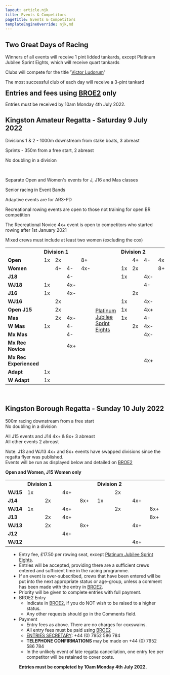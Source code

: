 ```yaml
---
layout: article.njk
title: Events & Competitors
pageTitle: Events & Competitors
templateEngineOverride: njk,md
---
```

<div class="centered">

<h2>Two Great Days of Racing</h2>
    <div class="stronger">
    <p class="compact">Winners of all events will receive 1 pint lidded tankards, except Platinum Jubilee Sprint Eights, which will receive quart tankards</p>
    <p class="compact">Clubs will compete for the title '<a href="victor-ludorum.htm">Victor Ludorum</a>'</p>
    <p class="compact">The most successful club of each day will receive a 3-pint tankard</p>
    </div>
    <div class="mediumBox"><h2  style="display:inline" >Entries and fees using <a href="https://broe2.britishrowing.org/">BROE2</a> only</h2></div>
    <p class="stronger">Entries must be received by 10am Monday 4th July 2022.</p>
    <h2>Kingston Amateur Regatta - Saturday 9 July 2022</h2>
    <div><p  class="compact">Divisions 1 & 2 - 1000m downstream from stake boats, 3 abreast</p>
    <p  class="compact">Sprints - 350m from a free start, 2 abreast</p>
    <p  class="compact">No doubling in a division</p>
    </div>
<p>&nbsp;</p>
<div class="stronger">
<p class="compact">Separate Open and Women's events for J, J16 and Mas classes</p>
<p class="compact">Senior racing in Event Bands</p>
<p class="compact">Adaptive events are for AR3-PD</p>
<p class="compact">Recreational rowing events are open to those not training for open BR competition</p>
<p class="compact">The Recreational Novice 4x+ event is open to competitors who started rowing after 1st January 2021</p>
<p class="compact">Mixed crews must include at least two women (excluding the cox)</p>
</div>        
</div>        

<table class="bluegrid" width="100%" cellspacing="0" cellpadding="6">
	<tr>
		<td width="11.1%">&nbsp;</td>
		<td width="48%" colspan="4"><b>Division 1</b></td>
		<td width="130" >&nbsp;</td>
		<td width="38%" colspan="4" class=r><b>Division 2</b></td>
	</tr>
	<tr>
	    <td width="30%"><b>Open</b></td>
		<td width="7%">1x</td>
		<td width="7%">2x</td>
		<td width="7%">&nbsp;</td>
    	<td width="7%">8+</td>
		<td width="14%" rowspan="14" >
		<a href="sprinteights.htm">Platinum<br>
		Jubilee<br>
		Sprint<br>
		Eights</a></td>
		<td width="7%">&nbsp;</td>
		<td width="7%">4+</td>
		<td width="7%">4-</td>
	    <td width="7%" class=r>4x-</td>
		</tr>
					<tr>
						<td><b>Women</b></td>
						<td>&nbsp;</td>
						<td>4+</td>
						<td>4-</td>
						<td>4x-</td>
						<td>1x</td>
						<td>2x</td>
						<td>&nbsp;</td>
						<td class=r>8+</td>
					</tr>
					<tr>
						<td><b>J18</b></td>
						<td>&nbsp;</td>
						<td>&nbsp;</td>
						<td>4-</td>
						<td>&nbsp;</td>
						<td>1x</td>
						<td>&nbsp;</td>
						<td>4x-</td>
						<td class=r>&nbsp;</td>
					</tr>
					<tr>
						<td><b>WJ18</b></td>
						<td>1x</td>
						<td>&nbsp;</td>
						<td>4x-</td>
						<td>&nbsp;</td>
						<td>&nbsp;</td>
						<td>&nbsp;</td>
						<td>4-</td>
						<td class=r>&nbsp;</td>
					</tr>
					<tr>
						<td><b>J16</b></td>
						<td>1x</td>
						<td>&nbsp;</td>
						<td>4x-</td>
						<td>&nbsp;</td>
						<td>&nbsp;</td>
						<td>2x</td>
						<td>&nbsp;</td>
						<td class=r>&nbsp;</td>
					</tr>
					<tr>
						<td><b>WJ16</b></td>
						<td>&nbsp;</td>
						<td>2x</td>
						<td>&nbsp;</td>
						<td>&nbsp;</td>
						<td>1x</td>
						<td>&nbsp;</td>
						<td>4x-</td>
						<td class=r>&nbsp;</td>
					</tr>
					<tr>
						<td><b>Open J15</b></td>
						<td>&nbsp;</td>
						<td>2x</td>
						<td>&nbsp;</td>
						<td>&nbsp;</td>
						<td>1x</td>
						<td>&nbsp;</td>
						<td>4x+</td>
						<td class=r>&nbsp;</td>
					</tr>
					<tr>
						<td><b>Mas</b></td>
						<td>&nbsp;</td>
						<td>2x</td>
						<td>4x-</td>
						<td>&nbsp;</td>
						<td>1x</td>
						<td>&nbsp;</td>
						<td>4-</td>
						<td class=r>&nbsp;</td>
					</tr>
					<tr>
						<td><b>W Mas</b></td>
						<td>1x</td>
						<td>&nbsp;</td>
						<td>4-</td>
						<td>&nbsp;</td>
						<td>&nbsp;</td>
						<td>2x</td>
						<td>4x-</td>
						<td class=r>&nbsp;</td>
					</tr>
					<tr>
						<td><b>Mx Mas</b></td>
						<td>&nbsp;</td>
						<td>&nbsp;</td>
						<td>4-</td>
						<td>&nbsp;</td>
						<td>&nbsp;</td>
						<td>&nbsp;</td>
						<td>4x-</td>
						<td>&nbsp;</td>
					</tr>
					<tr>
						<td><b>Mx Rec Novice</b></td>
						<td>&nbsp;</td>
						<td>&nbsp;</td>
						<td>4x+</td>
						<td>&nbsp;</td>
						<td>&nbsp;</td>
						<td>&nbsp;</td>
						<td>&nbsp;</td>
						<td >&nbsp;</td>
					</tr>
					<tr>
						<td><b>Mx Rec Experienced</b></td>
						<td>&nbsp;</td>
						<td>&nbsp;</td>
						<td>&nbsp;</td>
						<td>&nbsp;</td>
						<td>&nbsp;</td>
						<td>&nbsp;</td>
						<td>4x+</td>
						<td >&nbsp;</td>
					</tr>
					<tr>
						<td><b>Adapt</b></td>
						<td>1x</td>
						<td>&nbsp;</td>
						<td>&nbsp;</td>
						<td>&nbsp;</td>
						<td>&nbsp;</td>
						<td>&nbsp;</td>
						<td>&nbsp;</td>
						<td >&nbsp;</td>
					</tr>
					<tr>
						<td class=b><b>W Adapt</b></td>
						<td class=b>1x</td>
						<td class=b>&nbsp;</td>
						<td class=b>&nbsp;</td>
						<td class=b>&nbsp;</td>
						<td class=b>&nbsp;</td>
						<td class=b>&nbsp;</td>
						<td class=b>&nbsp;</td>
						<td class="r b">&nbsp;</td>
					</tr>
				</table>
				<p>&nbsp;</p>
				<!--<br><strong>View the draw for the Jubilee Sprints <a href="docs/PlatinumJubileeSprintEights - Draw.pdf">here</a> </strong>-->
				<h2>Kingston Borough Regatta - Sunday 10 July 2022</h2>
	      <p>500m racing downstream from a free start<br>No doubling in a division</p>
	      <p>All J15 events and J14 4x+ & 8x+ 3 abreast<br>All other events 2 abreast</p>
          <p>Note: J13 and WJ13 4x+ and 8x+ events have swapped divisions since the regatta flyer was published. <br>Events will be run as displayed below and detailed on <a href="https://broe2.britishrowing.org/">BROE2</a></p>
          <p><strong>Open and Women, J15 Women only</strong></p>
          <table class="bluegrid" width="100%" cellspacing="0" cellpadding="6">
					<tr>
						<td>&nbsp;</td>
						<td colspan="4"><b>Division 1</b></td>
						<td colspan="4" class=r><b>Division 2</b></td>
					</tr>
					<tr>
						<td width="11%"><b>WJ15</b></td>
						<td width="11%">1x</td>
						<td width="11%">&nbsp;</td>
						<td width="11%">4x+</td>
						<td width="11%">&nbsp;</td>
						<td width="11%">&nbsp;</td>
						<td width="11%">2x</td>
						<td width="11%">&nbsp;</td>
						<td width="11%" class=r>&nbsp;</td>
					</tr>
					<tr>
						<td><b>J14</b></td>
						<td>&nbsp;</td>
						<td>2x</td>
						<td>&nbsp;</td>
						<td>8x+</td>
						<td>1x</td>
						<td>&nbsp;</td>
						<td>4x+</td>
						<td class=r>&nbsp;</td>
					</tr>
					<tr>
						<td><b>WJ14</b></td>
						<td>1x</td>
						<td>&nbsp;</td>
						<td>4x+</td>
						<td>&nbsp;</td>
						<td>&nbsp;</td>
						<td>2x</td>
						<td>&nbsp;</td>
						<td class=r>8x+</td>
					</tr>
					<tr>
						<td><b>J13</b></td>
						<td>&nbsp;</td>
						<td>2x</td>
						<td>4x+</td>
						<td>&nbsp;</td>
						<td>&nbsp;</td>
						<td>&nbsp;</td>
						<td>&nbsp;</td>
						<td class=r>8x+</td>
					</tr>
					<tr>
						<td><b>WJ13</b></td>
						<td>&nbsp;</td>
						<td>2x</td>
						<td>&nbsp;</td>
						<td>8x+</td>
						<td>&nbsp;</td>
						<td>&nbsp;</td>
						<td>4x+</td>
						<td class=r>&nbsp;</td>
					</tr>
					<tr>
						<td><b>J12</b></td>
						<td>&nbsp;</td>
						<td>&nbsp;</td>
						<td>4x+</td>
						<td>&nbsp;</td>
						<td>&nbsp;</td>
						<td>&nbsp;</td>
						<td>&nbsp;</td>
						<td class=r>&nbsp;</td>
					</tr>
					<tr>
						<td class=b><b>WJ12</b></td>
						<td class=b>&nbsp;</td>
						<td class=b>&nbsp;</td>
						<td class=b>&nbsp;</td>
						<td class=b>&nbsp;</td>
						<td class=b>&nbsp;</td>
						<td class=b>&nbsp;</td>
						<td class=b>4x+</td>
						<td class="r b">&nbsp;</td>
					</tr>
					</table>
		      <ul style="margin-left: 1.4em;">
		      <li>Entry fee, &pound;17.50 per rowing seat, except <a href="sprinteights.htm">Platinum Jubilee Sprint Eights</a>.</li>
		      <li>Entries will be accepted, providing there are a sufficient crews entered and sufficient time in the racing programme. </li>
		      <li>If an event is over-subscribed, crews that have been entered will be put into the next appropriate status or age-group, unless a comment has been made with the entry in <a href="https://broe2.britishrowing.org/">BROE2</a>.</li>
                <li>Priority will be given to complete entries with full payment.</li>
		        <li><span class="smallTitle">BROE2 Entry</span>
		          <ul>
		            <li>Indicate in <a href="https://broe2.britishrowing.org/">
					BROE2</a>, if you do NOT wish to be raised to a higher status.</li>
		            <li>Any other requests should go in the Comments field. <br></li>
		          </ul>
		        </li>
		        <li><span class="smallTitle">Payment</span>
		          <ul>
		            <li>Entry fees as above. There are no charges for coxswains.</li> 
		            <li>All entry fees must be paid using <a href="https://broe2.britishrowing.org/">
					BROE2</a></li>
		        <li><a href="javascript:popUp('email-form.php?contact=1')">ENTRIES SECRETARY</a>: +44 (0) 7952 586 784<br></li>
		        <li><strong>TELEPHONE CONFIRMATIONS</strong> may be made on +44 (0) 7952 586 784</li>
		        <li>In the unlikely event of late regatta cancellation, one entry fee per competitor will be retained to cover costs.</li>
		      </ul>
	         <p><strong>Entries must be completed by 10am Monday 4th July 2022.</strong></p>
